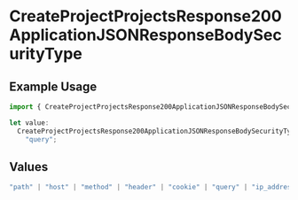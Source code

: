# CreateProjectProjectsResponse200ApplicationJSONResponseBodySecurityType

## Example Usage

```typescript
import { CreateProjectProjectsResponse200ApplicationJSONResponseBodySecurityType } from "@vercel/sdk/models/createprojectop.js";

let value:
  CreateProjectProjectsResponse200ApplicationJSONResponseBodySecurityType =
    "query";
```

## Values

```typescript
"path" | "host" | "method" | "header" | "cookie" | "query" | "ip_address" | "protocol" | "scheme" | "environment" | "region" | "initial_request_path"
```